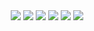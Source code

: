 <div align="center">
	<img src="https://img.shields.io/badge/Java-007396?style=flat&logo=Java&logoColor=white" />
	<img src="https://img.shields.io/badge/HTML5-E34F26?style=flat&logo=HTML5&logoColor=white" />
	<img src="https://img.shields.io/badge/CSS3-1572B6?style=flat&logo=CSS3&logoColor=white" />
  	<img src="https://img.shields.io/badge/JavaScript-#F7DF1E?style=flat&logo=javascript&logoColor=white" />
  	<img src="https://img.shields.io/badge/mysql-#4479A1?style=flat&logo=mysql&logoColor=white" />
  	<img src="https://img.shields.io/badge/spring-#6DB33F?style=flat&logo=spring&logoColor=white" />
</div>
